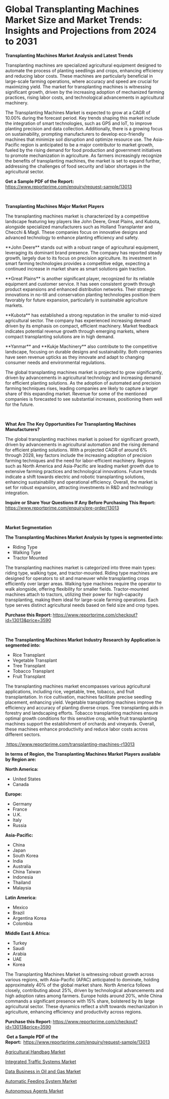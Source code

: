 <p><h1>Global Transplanting Machines Market Size and Market Trends: Insights and Projections from 2024 to 2031</h1></p><p><strong>Transplanting Machines Market Analysis and Latest Trends</strong></p>
<p><p>Transplanting machines are specialized agricultural equipment designed to automate the process of planting seedlings and crops, enhancing efficiency and reducing labor costs. These machines are particularly beneficial in large-scale farming operations, where accuracy and speed are crucial for maximizing yield. The market for transplanting machines is witnessing significant growth, driven by the increasing adoption of mechanized farming practices, rising labor costs, and technological advancements in agricultural machinery.</p><p>The Transplanting Machines Market is expected to grow at a CAGR of 10.00% during the forecast period. Key trends shaping this market include the integration of smart technologies, such as GPS and IoT, to improve planting precision and data collection. Additionally, there is a growing focus on sustainability, prompting manufacturers to develop eco-friendly machines that minimize soil disruption and optimize resource use. The Asia-Pacific region is anticipated to be a major contributor to market growth, fueled by the rising demand for food production and government initiatives to promote mechanization in agriculture. As farmers increasingly recognize the benefits of transplanting machines, the market is set to expand further, addressing the challenges of food security and labor shortages in the agricultural sector.</p></p>
<p><strong>Get a Sample PDF of the Report:&nbsp;</strong> <a href="https://www.reportprime.com/enquiry/request-sample/13013">https://www.reportprime.com/enquiry/request-sample/13013</a></p>
<p>&nbsp;</p>
<p><strong>Transplanting Machines Major Market Players</strong></p>
<p><p>The transplanting machines market is characterized by a competitive landscape featuring key players like John Deere, Great Plains, and Kubota, alongside specialized manufacturers such as Holland Transplanter and Checchi & Magli. These companies focus on innovative designs and advanced technology to enhance planting efficiency and safety.</p><p>**John Deere** stands out with a robust range of agricultural equipment, leveraging its dominant brand presence. The company has reported steady growth, largely due to its focus on precision agriculture. Its investment in smart farming technologies provides a competitive edge, expecting a continued increase in market share as smart solutions gain traction.</p><p>**Great Plains** is another significant player, recognized for its reliable equipment and customer service. It has seen consistent growth through product expansions and enhanced distribution networks. Their strategic innovations in no-till and conservation planting technologies position them favorably for future expansion, particularly in sustainable agriculture markets.</p><p>**Kubota** has established a strong reputation in the smaller to mid-sized agricultural sector. The company has experienced increasing demand driven by its emphasis on compact, efficient machinery. Market feedback indicates potential revenue growth through emerging markets, where compact transplanting solutions are in high demand.</p><p>**Yanmar** and **Kukje Machinery** also contribute to the competitive landscape, focusing on durable designs and sustainability. Both companies have seen revenue upticks as they innovate and adapt to changing consumer needs and environmental regulations.</p><p>The global transplanting machines market is projected to grow significantly, driven by advancements in agricultural technology and increasing demand for efficient planting solutions. As the adoption of automated and precision farming techniques rises, leading companies are likely to capture a larger share of this expanding market. Revenue for some of the mentioned companies is forecasted to see substantial increases, positioning them well for the future.</p></p>
<p>&nbsp;</p>
<p><strong>What Are The Key Opportunities For Transplanting Machines Manufacturers?</strong></p>
<p><p>The global transplanting machines market is poised for significant growth, driven by advancements in agricultural automation and the rising demand for efficient planting solutions. With a projected CAGR of around 6% through 2028, key factors include the increasing adoption of precision farming techniques and the need for labor-efficient machinery. Regions such as North America and Asia-Pacific are leading market growth due to extensive farming practices and technological innovations. Future trends indicate a shift towards electric and robotic transplanting solutions, enhancing sustainability and operational efficiency. Overall, the market is set for robust expansion, attracting investments in R&D and technology integration.</p></p>
<p><strong>Inquire or Share Your Questions If Any Before Purchasing This Report:</strong> <a href="https://www.reportprime.com/enquiry/pre-order/13013">https://www.reportprime.com/enquiry/pre-order/13013</a></p>
<p>&nbsp;</p>
<p><strong>Market Segmentation</strong></p>
<p><strong>The Transplanting Machines Market Analysis by types is segmented into:</strong></p>
<p><ul><li>Riding Type</li><li>Walking Type</li><li>Tractor Mounted</li></ul></p>
<p><p>The transplanting machines market is categorized into three main types: riding type, walking type, and tractor-mounted. Riding type machines are designed for operators to sit and maneuver while transplanting crops efficiently over larger areas. Walking type machines require the operator to walk alongside, offering flexibility for smaller fields. Tractor-mounted machines attach to tractors, utilizing their power for high-capacity transplanting, making them ideal for large-scale farming operations. Each type serves distinct agricultural needs based on field size and crop types.</p></p>
<p><strong>Purchase this Report:&nbsp;</strong><a href="https://www.reportprime.com/checkout?id=13013&price=3590">https://www.reportprime.com/checkout?id=13013&price=3590</a></p>
<p>&nbsp;</p>
<p><strong>The Transplanting Machines Market Industry Research by Application is segmented into:</strong></p>
<p><ul><li>Rice Transplant</li><li>Vegetable Transplant</li><li>Tree Transplant</li><li>Tobacco Transplant</li><li>Fruit Transplant</li></ul></p>
<p><p>The transplanting machines market encompasses various agricultural applications, including rice, vegetable, tree, tobacco, and fruit transplantation. In rice cultivation, machines facilitate precise seedling placement, enhancing yield. Vegetable transplanting machines improve the efficiency and accuracy of planting diverse crops. Tree transplanting aids in forestry and landscaping efforts. Tobacco transplanting machines ensure optimal growth conditions for this sensitive crop, while fruit transplanting machines support the establishment of orchards and vineyards. Overall, these machines enhance productivity and reduce labor costs across different sectors.</p></p>
<p><a href="https://www.reportprime.com/transplanting-machines-r13013">&nbsp;https://www.reportprime.com/transplanting-machines-r13013</a></p>
<p><strong>In terms of Region, the Transplanting Machines Market Players available by Region are:</strong></p>
<p>
    <p> <strong> North America: </strong>
        <ul>
            <li>United States</li>
            <li>Canada</li>
        </ul>
        </p> 
    <p> <strong> Europe: </strong>
        <ul>
            <li>Germany</li>
            <li>France</li>
            <li>U.K.</li>
            <li>Italy</li>
            <li>Russia</li>
        </ul>
        </p> 
    <p> <strong> Asia-Pacific: </strong>
        <ul>
            <li>China</li>
            <li>Japan</li>
            <li>South Korea</li>
            <li>India</li>
            <li>Australia</li>
            <li>China Taiwan</li>
            <li>Indonesia</li>
            <li>Thailand</li>
            <li>Malaysia</li>
        </ul>
        </p> 
    <p> <strong> Latin America: </strong>
        <ul>
            <li>Mexico</li>
            <li>Brazil</li>
            <li>Argentina Korea</li>
            <li>Colombia</li>
        </ul>
        </p> 
    <p> <strong> Middle East & Africa: </strong>
        <ul>
            <li>Turkey</li>
            <li>Saudi</li>
            <li>Arabia</li>
            <li>UAE</li>
            <li>Korea</li>
        </ul>
    </p>
    </p>
<p><p>The Transplanting Machines Market is witnessing robust growth across various regions, with Asia-Pacific (APAC) anticipated to dominate, holding approximately 40% of the global market share. North America follows closely, contributing about 25%, driven by technological advancements and high adoption rates among farmers. Europe holds around 20%, while China commands a significant presence with 15% share, bolstered by its large agricultural sector. These dynamics reflect a shift towards mechanization in agriculture, enhancing efficiency and productivity across regions.</p></p>
<p><strong>Purchase this Report: </strong><a href="https://www.reportprime.com/checkout?id=13013&price=3590">https://www.reportprime.com/checkout?id=13013&price=3590</a></p>
<p>&nbsp;<strong>Get a Sample PDF of the Report:&nbsp;&nbsp;</strong><a href="https://www.reportprime.com/enquiry/request-sample/13013">https://www.reportprime.com/enquiry/request-sample/13013</a></p>
<p><strong></strong></p>
<p><p><a href="https://issuu.com/reportprime-2/docs/agricultural-handbag-market-size-20_efe9d8c678750c">Agricultural Handbag Market</a></p><p><a href="https://medium.com/@max.sanderson5645/global-integrated-traffic-systems-market-sector-2024-2031-market-metrics-and-market-strategic-9b1ba3983d67?postPublishedType=initial">Integrated Traffic Systems Market</a></p><p><a href="https://www.linkedin.com/pulse/data-business-oil-gas-industry-forecast-market-shifts-strategic-rwi9f?trackingId=milM1mvwQ7OOY%2F9LFI5rrg%3D%3D">Data Business in Oil and Gas Market</a></p><p><a href="https://github.com/MoonZANDRA/Market-Research-Report-List-1/blob/main/automatic-feeding-system-market.md">Automatic Feeding System Market</a></p><p><a href="https://medium.com/@max.sanderson5645/global-autonomous-agents-market-size-is-expected-to-experience-a-cagr-of-14-4-f6b91030ef88">Autonomous Agents Market</a></p></p>